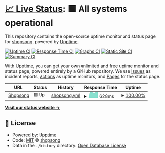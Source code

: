 # [📈 Live Status](https://shopsong.github.io/upptime): <!--live status--> **🟩 All systems operational**

This repository contains the open-source uptime monitor and status page for [shopsong](https://afk.shopsong.me), powered by [Upptime](https://github.com/upptime/upptime).

[![Uptime CI](https://github.com/shopsong/upptime/workflows/Uptime%20CI/badge.svg)](https://github.com/shopsong/upptime/actions?query=workflow%3A%22Uptime+CI%22)
[![Response Time CI](https://github.com/shopsong/upptime/workflows/Response%20Time%20CI/badge.svg)](https://github.com/shopsong/upptime/actions?query=workflow%3A%22Response+Time+CI%22)
[![Graphs CI](https://github.com/shopsong/upptime/workflows/Graphs%20CI/badge.svg)](https://github.com/shopsong/upptime/actions?query=workflow%3A%22Graphs+CI%22)
[![Static Site CI](https://github.com/shopsong/upptime/workflows/Static%20Site%20CI/badge.svg)](https://github.com/shopsong/upptime/actions?query=workflow%3A%22Static+Site+CI%22)
[![Summary CI](https://github.com/shopsong/upptime/workflows/Summary%20CI/badge.svg)](https://github.com/shopsong/upptime/actions?query=workflow%3A%22Summary+CI%22)

With [Upptime](https://upptime.js.org), you can get your own unlimited and free uptime monitor and status page, powered entirely by a GitHub repository. We use [Issues](https://github.com/shopsong/upptime/issues) as incident reports, [Actions](https://github.com/shopsong/upptime/actions) as uptime monitors, and [Pages](https://shopsong.github.io/upptime) for the status page.

<!--start: status pages-->
<!-- This summary is generated by Upptime (https://github.com/upptime/upptime) -->
<!-- Do not edit this manually, your changes will be overwritten -->
<!-- prettier-ignore -->
| URL | Status | History | Response Time | Uptime |
| --- | ------ | ------- | ------------- | ------ |
| <img alt="" src="https://icons.duckduckgo.com/ip3/afk-api.shopsong.me.ico" height="13"> [Shopsong](https://afk-api.shopsong.me/blogs/) | 🟩 Up | [shopsong.yml](https://github.com/shopsong/upptime/commits/HEAD/history/shopsong.yml) | <details><summary><img alt="Response time graph" src="./graphs/shopsong/response-time-week.png" height="20"> 628ms</summary><br><a href="https://shopsong.github.io/upptime/history/shopsong"><img alt="Response time 680" src="https://img.shields.io/endpoint?url=https%3A%2F%2Fraw.githubusercontent.com%2Fshopsong%2Fupptime%2FHEAD%2Fapi%2Fshopsong%2Fresponse-time.json"></a><br><a href="https://shopsong.github.io/upptime/history/shopsong"><img alt="24-hour response time 663" src="https://img.shields.io/endpoint?url=https%3A%2F%2Fraw.githubusercontent.com%2Fshopsong%2Fupptime%2FHEAD%2Fapi%2Fshopsong%2Fresponse-time-day.json"></a><br><a href="https://shopsong.github.io/upptime/history/shopsong"><img alt="7-day response time 628" src="https://img.shields.io/endpoint?url=https%3A%2F%2Fraw.githubusercontent.com%2Fshopsong%2Fupptime%2FHEAD%2Fapi%2Fshopsong%2Fresponse-time-week.json"></a><br><a href="https://shopsong.github.io/upptime/history/shopsong"><img alt="30-day response time 778" src="https://img.shields.io/endpoint?url=https%3A%2F%2Fraw.githubusercontent.com%2Fshopsong%2Fupptime%2FHEAD%2Fapi%2Fshopsong%2Fresponse-time-month.json"></a><br><a href="https://shopsong.github.io/upptime/history/shopsong"><img alt="1-year response time 680" src="https://img.shields.io/endpoint?url=https%3A%2F%2Fraw.githubusercontent.com%2Fshopsong%2Fupptime%2FHEAD%2Fapi%2Fshopsong%2Fresponse-time-year.json"></a></details> | <details><summary><a href="https://shopsong.github.io/upptime/history/shopsong">100.00%</a></summary><a href="https://shopsong.github.io/upptime/history/shopsong"><img alt="All-time uptime 99.94%" src="https://img.shields.io/endpoint?url=https%3A%2F%2Fraw.githubusercontent.com%2Fshopsong%2Fupptime%2FHEAD%2Fapi%2Fshopsong%2Fuptime.json"></a><br><a href="https://shopsong.github.io/upptime/history/shopsong"><img alt="24-hour uptime 100.00%" src="https://img.shields.io/endpoint?url=https%3A%2F%2Fraw.githubusercontent.com%2Fshopsong%2Fupptime%2FHEAD%2Fapi%2Fshopsong%2Fuptime-day.json"></a><br><a href="https://shopsong.github.io/upptime/history/shopsong"><img alt="7-day uptime 100.00%" src="https://img.shields.io/endpoint?url=https%3A%2F%2Fraw.githubusercontent.com%2Fshopsong%2Fupptime%2FHEAD%2Fapi%2Fshopsong%2Fuptime-week.json"></a><br><a href="https://shopsong.github.io/upptime/history/shopsong"><img alt="30-day uptime 100.00%" src="https://img.shields.io/endpoint?url=https%3A%2F%2Fraw.githubusercontent.com%2Fshopsong%2Fupptime%2FHEAD%2Fapi%2Fshopsong%2Fuptime-month.json"></a><br><a href="https://shopsong.github.io/upptime/history/shopsong"><img alt="1-year uptime 99.94%" src="https://img.shields.io/endpoint?url=https%3A%2F%2Fraw.githubusercontent.com%2Fshopsong%2Fupptime%2FHEAD%2Fapi%2Fshopsong%2Fuptime-year.json"></a></details>

<!--end: status pages-->

[**Visit our status website →**](https://shopsong.github.io/upptime)

## 📄 License

- Powered by: [Upptime](https://github.com/upptime/upptime)
- Code: [MIT](./LICENSE) © [shopsong](https://afk.shopsong.me)
- Data in the `./history` directory: [Open Database License](https://opendatacommons.org/licenses/odbl/1-0/)
